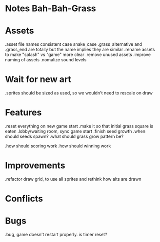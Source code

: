 # Notes Bah-Bah-Grass

# Assets

.asset file names consistent case snake_case
.grass_alternative and .grass_end are totally but the name implies they are similar
.rename assets to make "splash" vs "game" more clear
.remove unused assets
.improve naming of assets
.nomalize sound levels

# Wait for new art

.sprites should be sized as used, so we wouldn't need to rescale on draw

# Features

.reset everything on new game start
.make it so that initial grass square is eaten
.lobby/waiting room, sync game start
.finish seed growth
.when should seeds spawn?
.what should grass grow pattern be?

.how should scoring work
.how should winning work

# Improvements

.refactor draw grid, to use all sprites and rethink how alts are drawn

# Conflicts

# Bugs

.bug, game doesn't restart properly. is timer reset?
